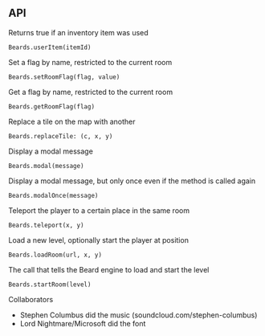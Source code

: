 ## API

Returns true if an inventory item was used

`Beards.userItem(itemId)`
  
Set a flag by name, restricted to the current room

`Beards.setRoomFlag(flag, value)`
    
Get a flag by name, restricted to the current room

`Beards.getRoomFlag(flag)`

Replace a tile on the map with another

`Beards.replaceTile: (c, x, y)`

Display a modal message

`Beards.modal(message)`

Display a modal message, but only once even if the method is called again

`Beards.modalOnce(message)`

Teleport the player to a certain place in the same room

`Beards.teleport(x, y)`

Load a new level, optionally start the player at position 

`Beards.loadRoom(url, x, y)`

The call that tells the Beard engine to load and start the level

`Beards.startRoom(level)`

Collaborators

* Stephen Columbus did the music (soundcloud.com/stephen-columbus)
* Lord Nightmare/Microsoft did the font
